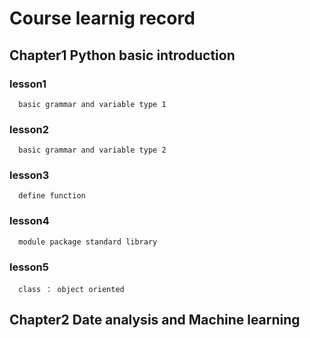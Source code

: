 # Course learnig record
## Chapter1 Python basic introduction
### lesson1  
      basic grammar and variable type 1
### lesson2
      basic grammar and variable type 2
### lesson3
      define function
### lesson4
      module package standard library
### lesson5
      class ： object oriented

## Chapter2 Date analysis and Machine learning
